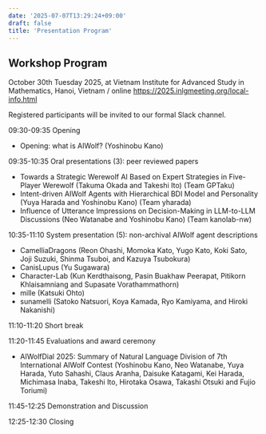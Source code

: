 ```yaml
---
date: '2025-07-07T13:29:24+09:00'
draft: false
title: 'Presentation Program'
---
```


## Workshop Program

October 30th Tuesday 2025, at Vietnam Institute for Advanced Study in Mathematics, Hanoi, Vietnam / online
https://2025.inlgmeeting.org/local-info.html

Registered participants will be invited to our formal Slack channel.

09:30-09:35 Opening

- Opening: what is AIWolf? (Yoshinobu Kano) 

09:35-10:35 Oral presentations (3): peer reviewed papers

- Towards a Strategic Werewolf AI Based on Expert Strategies in Five-Player Werewolf (Takuma Okada and Takeshi Ito) (Team GPTaku)
- Intent-driven AIWolf Agents with Hierarchical BDI Model and Personality (Yuya Harada and Yoshinobu Kano) (Team yharada)
- Influence of Utterance Impressions on Decision-Making in LLM-to-LLM Discussions (Neo Watanabe and Yoshinobu Kano) (Team kanolab-nw)

10:35-11:10 System presentation (5): non-archival AIWolf agent descriptions

- CamelliaDragons (Reon Ohashi, Momoka Kato, Yugo Kato, Koki Sato, Joji Suzuki, Shinma Tsuboi, and Kazuya Tsubokura)
- CanisLupus (Yu Sugawara)
- Character-Lab (Kun Kerdthaisong, Pasin Buakhaw Peerapat, Pitikorn Khlaisamniang and Supasate Vorathammathorn)
- mille (Katsuki Ohto)
- sunamelli (Satoko Natsuori, Koya Kamada, Ryo Kamiyama, and Hiroki Nakanishi)

11:10-11:20 Short break

11:20-11:45 Evaluations and award ceremony  

- AIWolfDial 2025: Summary of Natural Language Division of 7th International AIWolf Contest (Yoshinobu Kano, Neo Watanabe, Yuya Harada, Yuto Sahashi, Claus Aranha, Daisuke Katagami, Kei Harada, Michimasa Inaba, Takeshi Ito, Hirotaka Osawa, Takashi Otsuki and Fujio Toriumi)

11:45-12:25 Demonstration and Discussion

12:25-12:30 Closing

